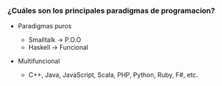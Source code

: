 ### ¿Cuáles son los principales paradigmas de programacion?


* Paradigmas puros 
    - Smalltalk -> P.O.O
    - Haskell -> Funcional

* Multifuncional
    - C++, Java, JavaScript, Scala, PHP, Python, Ruby, F#, etc.



